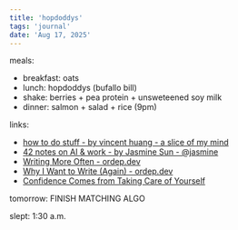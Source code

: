 ```yaml
---
title: 'hopdoddys'
tags: 'journal'
date: 'Aug 17, 2025'
---
```


meals:

- breakfast: oats
- lunch: hopdoddys (bufallo bill)
- shake: berries + pea protein + unsweteened soy milk
- dinner: salmon + salad + rice (9pm)

links:

- [how to do stuff - by vincent huang - a slice of my mind](https://mindslice.substack.com/p/how-to-do-stuff)
- [42 notes on AI & work - by Jasmine Sun - @jasmine](https://substack.com/home/post/p-170754042)
- [Writing More Often - ordep.dev](https://ordep.dev/posts/writing-more-often)
- [Why I Want to Write (Again) - ordep.dev](https://ordep.dev/posts/why-i-want-to-write-again)
- [Confidence Comes from Taking Care of Yourself](https://read.isabelunraveled.com/p/confidence)

tomorrow: FINISH MATCHING ALGO

slept: 1:30 a.m.
